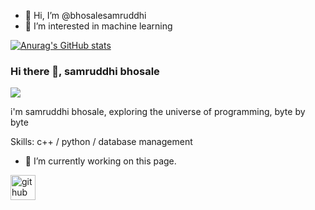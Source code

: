 - 👋 Hi, I’m @bhosalesamruddhi
- 👀 I’m interested in machine learning 


[![Anurag's GitHub stats](https://github-readme-stats.vercel.app/api?username=bhosalesamruddhi)](https://github.com/anuraghazra/github-readme-stats)
### Hi there 👋, samruddhi bhosale
![](https://user-images.githubusercontent.com/61261654/114380542-d3314f80-9ba7-11eb-847c-31ba132fb4b8.png)

i'm samruddhi bhosale, exploring the universe of programming, byte by byte

Skills: c++ / python / database management 

- 🔭 I’m currently working on this page. 






[<img src='https://cdn.jsdelivr.net/npm/simple-icons@3.0.1/icons/github.svg' alt='github' height='40'>](https://github.com/bhosalesamruddhi)  

